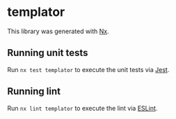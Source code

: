 # templator

This library was generated with [Nx](https://nx.dev).

## Running unit tests

Run `nx test templator` to execute the unit tests via [Jest](https://jestjs.io).

## Running lint

Run `nx lint templator` to execute the lint via [ESLint](https://eslint.org/).
